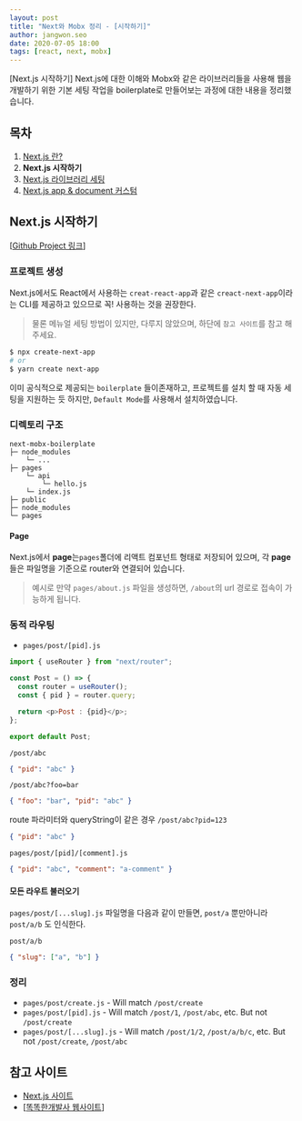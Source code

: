 ```yaml
---
layout: post
title: "Next와 Mobx 정리 - [시작하기]"
author: jangwon.seo
date: 2020-07-05 18:00
tags: [react, next, mobx]
---
```


[Next.js 시작하기]
Next.js에 대한 이해와 Mobx와 같은 라이브러리들을 사용해 웹을 개발하기 위한 기본 세팅 작업을 boilerplate로 만들어보는 과정에 대한 내용을 정리했습니다.

## 목차

1. [Next.js 란?](https://tech.toktokhan.dev/2020/07/01/next-mobx-boiler-1/)
2. **Next.js 시작하기**
3. [Next.js 라이브러리 세팅](https://tech.toktokhan.dev/2020/07/10/next-mobx-boiler-3/)
4. [Next.js app & document 커스텀](https://tech.toktokhan.dev/2020/07/15/next-mobx-boiler-4/)

## Next.js 시작하기

[[Github Project 링크](https://github.com/wkddnjset/next-mobx-boilerplate)]

### 프로젝트 생성

Next.js에서도 React에서 사용하는 `creat-react-app`과 같은 `creact-next-app`이라는 CLI를 제공하고 있으므로 꼭! 사용하는 것을 권장한다.

> 물론 메뉴얼 세팅 방법이 있지만, 다루지 않았으며, 하단에 `참고 사이트`를 참고 해주세요.

```bash
$ npx create-next-app
# or
$ yarn create next-app
```

이미 공식적으로 제공되는 `boilerplate` 들이존재하고, 프로젝트를 설치 할 때 자동 세팅을 지원하는 듯 하지만, `Default Mode`를 사용해서 설치하였습니다.

### 디렉토리 구조

```
next-mobx-boilerplate
├─ node_modules
    └─ ...
├─ pages
    └─ api
        └─ hello.js
    └─ index.js
├─ public
├─ node_modules
└─ pages
```

#### Page

Next.js에서 **page**는`pages`폴더에 리액트 컴포넌트 형태로 저장되어 있으며, 각 **page**들은 파일명을 기준으로 router와 연결되어 있습니다.

> 예시로 만약 `pages/about.js` 파일을 생성하면, `/about`의 url 경로로 접속이 가능하게 됩니다.

### 동적 라우팅

- `pages/post/[pid].js`

```javascript
import { useRouter } from "next/router";

const Post = () => {
  const router = useRouter();
  const { pid } = router.query;

  return <p>Post : {pid}</p>;
};

export default Post;
```

`/post/abc`

```json
{ "pid": "abc" }
```

`/post/abc?foo=bar`

```json
{ "foo": "bar", "pid": "abc" }
```

route 파라미터와 queryString이 같은 경우
`/post/abc?pid=123`

```json
{ "pid": "abc" }
```

`pages/post/[pid]/[comment].js`

```json
{ "pid": "abc", "comment": "a-comment" }
```

#### 모든 라우트 불러오기

`pages/post/[...slug].js` 파일명을 다음과 같이 만들면, `post/a` 뿐만아니라 `post/a/b` 도 인식한다.

`post/a/b`

```json
{ "slug": ["a", "b"] }
```

### 정리

- `pages/post/create.js` - Will match `/post/create`
- `pages/post/[pid].js` - Will match `/post/1`, `/post/abc`, etc. But not `/post/create`
- `pages/post/[...slug].js` - Will match `/post/1/2`, `/post/a/b/c`, etc. But not `/post/create`, `/post/abc`

## 참고 사이트

- [Next.js 사이트](https://nextjs.org/docs/getting-started)
- [[똑똑한개발사 웹사이트](https://toktokhan.dev/)]
